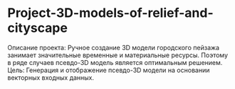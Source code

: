 # Project-3D-models-of-relief-and-cityscape
Описание проекта:
Ручное создание 3D модели городского пейзажа занимает значительные временные и материальные ресурсы. Поэтому в ряде случаев псевдо-3D модель является оптимальным решением.
Цель:
Генерация и отображение псевдо-3D модели на основании векторных входных данных.
